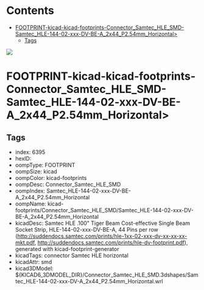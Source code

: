 



Contents
========

* [FOOTPRINT-kicad-kicad-footprints-Connector_Samtec_HLE_SMD-Samtec_HLE-144-02-xxx-DV-BE-A_2x44_P2.54mm_Horizontal>](#footprint-kicad-kicad-footprints-connector_samtec_hle_smd-samtec_hle-144-02-xxx-dv-be-a_2x44_p254mm_horizontal)
	* [Tags](#tags)
  
![][im]
# FOOTPRINT-kicad-kicad-footprints-Connector_Samtec_HLE_SMD-Samtec_HLE-144-02-xxx-DV-BE-A_2x44_P2.54mm_Horizontal>

## Tags

- index: 6395
- hexID: 
- oompType: FOOTPRINT
- oompSize: kicad
- oompColor: kicad-footprints
- oompDesc: Connector_Samtec_HLE_SMD
- oompIndex: Samtec_HLE-144-02-xxx-DV-BE-A_2x44_P2.54mm_Horizontal
- oompName: kicad-footprints/Connector_Samtec_HLE_SMD/Samtec_HLE-144-02-xxx-DV-BE-A_2x44_P2.54mm_Horizontal
- kicadDesc: Samtec HLE .100" Tiger Beam Cost-effective Single Beam Socket Strip, HLE-144-02-xxx-DV-BE-A, 44 Pins per row (http://suddendocs.samtec.com/prints/hle-1xx-02-xxx-dv-xx-xx-xx-mkt.pdf, http://suddendocs.samtec.com/prints/hle-dv-footprint.pdf), generated with kicad-footprint-generator
- kicadTags: connector Samtec HLE horizontal
- kicadAttr: smd
- kicad3DModel: ${KICAD6_3DMODEL_DIR}/Connector_Samtec_HLE_SMD.3dshapes/Samtec_HLE-144-02-xxx-DV-A_2x44_P2.54mm_Horizontal.wrl



[im]: image.png
